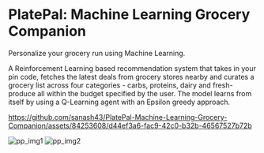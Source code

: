 # PlatePal: Machine Learning Grocery Companion

Personalize your grocery run using Machine Learning.

A Reinforcement Learning based recommendation system that takes in your pin code, fetches the latest deals from grocery stores nearby and curates a grocery list across four categories - carbs, proteins, dairy and fresh-produce all within the budget specified by the user. The model learns from itself by using a Q-Learning agent with an Epsilon greedy approach.



https://github.com/sanash43/PlatePal-Machine-Learning-Grocery-Companion/assets/84253608/d44ef3a6-fac9-42c0-b32b-46567527b72b



![pp_img1](https://github.com/sanash43/PlatePal-Machine-Learning-Grocery-Companion/assets/84253608/32610ec4-df40-49fa-8645-2eab4c1a4db0)
![pp_img2](https://github.com/sanash43/PlatePal-Machine-Learning-Grocery-Companion/assets/84253608/7ed9829c-170b-4e54-aaf2-58244b0cb7f3)
